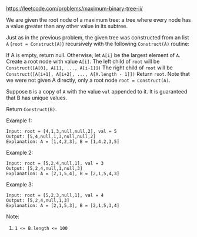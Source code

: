 https://leetcode.com/problems/maximum-binary-tree-ii/

We are given the root node of a maximum tree: a tree where every node has a value greater than any other value in its subtree.

Just as in the previous problem, the given tree was constructed from an list `A` (`root = Construct(A)`) recursively with the following `Construct(A)` routine:

If A is empty, return null.
Otherwise, let `A[i]` be the largest element of `A`.  Create a root node with value `A[i]`.
The left child of `root` will be `Construct([A[0], A[1], ..., A[i-1]])`
The right child of `root` will be `Construct([A[i+1], A[i+2], ..., A[A.length - 1]])`
Return `root`.
Note that we were not given A directly, only a root node `root = Construct(A)`.

Suppose `B` is a copy of `A` with the value `val` appended to it.  It is guaranteed that B has unique values.

Return `Construct(B)`.

Example 1:
```
Input: root = [4,1,3,null,null,2], val = 5
Output: [5,4,null,1,3,null,null,2]
Explanation: A = [1,4,2,3], B = [1,4,2,3,5]
```

Example 2:
```
Input: root = [5,2,4,null,1], val = 3
Output: [5,2,4,null,1,null,3]
Explanation: A = [2,1,5,4], B = [2,1,5,4,3]
```

Example 3:
```
Input: root = [5,2,3,null,1], val = 4
Output: [5,2,4,null,1,3]
Explanation: A = [2,1,5,3], B = [2,1,5,3,4]
```

Note:
1. `1 <= B.length <= 100`
